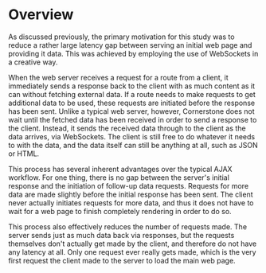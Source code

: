 # Overview

As discussed previously, the primary motivation for this study was to reduce a rather large latency gap between serving an initial web page and providing it data.
This was achieved by employing the use of WebSockets in a creative way.

When the web server receives a request for a route from a client, it immediately sends a response back to the client with as much content as it can without fetching external data.
If a route needs to make requests to get additional data to be used, these requests are initiated before the response has been sent.
Unlike a typical web server, however, Cornerstone does not wait until the fetched data has been received in order to send a response to the client.
Instead, it sends the received data through to the client as the data arrives, via WebSockets.
The client is still free to do whatever it needs to with the data, and the data itself can still be anything at all, such as JSON or HTML.

This process has several inherent advantages over the typical AJAX workflow.
For one thing, there is no gap between the server's initial response and the initiation of follow-up data requests.
Requests for more data are made slightly before the initial response has been sent.
The client never actually initiates requests for more data, and thus it does not have to wait for a web page to finish completely rendering in order to do so.

This process also effectively reduces the number of requests made.
The server sends just as much data back via responses, but the requests themselves don't actually get made by the client, and therefore do not have any latency at all.
Only one request ever really gets made, which is the very first request the client made to the server to load the main web page.
